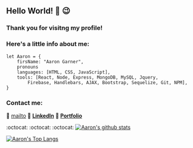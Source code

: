## Hello World! 👋  :wink:
### Thank you for visitng my profile!

### Here's a little info about me:
```
let Aaron = {
    firsName: "Aaron Garner",
    pronouns
    languages: [HTML, CSS, JavaScript],
    tools: [React, Node, Express, MongoDB, MySQL, Jquery, 
        Firebase, Handlebars, AJAX, Bootstrap, Sequelize, Git, NPM],
}
```
### Contact me:
:e-mail: [mailto](mailto:aaron.garner.1982@gmail.com "Aaron Garner's Email")
:link: [**LinkedIn**](https://www.linkedin.com/in/aaron-garner-53066346/ "Aaron Garner's LinedIn")
:file_folder: [**Portfolio**](https://www.linkedin.com/in/aaron-garner-53066346/ "Aaron Garner's Portfolio")

:octocat: :octocat: :octocat:
[![Aaron's github stats](https://github-readme-stats.vercel.app/api?username=aaron-G18&hide=stars&show_icons=true&theme=dark)](https://github.com/anuraghazra/github-readme-stats)

[![Aaron's Top Langs](https://github-readme-stats.vercel.app/api/top-langs/?username=aaron-G18&theme=dark&layout=compact)](https://github.com/anuraghazra/github-readme-stats)

<!--
**aaron-G18/aaron-G18** is a ✨ _special_ ✨ repository because its `README.md` (this file) appears on your GitHub profile.

Here are some ideas to get you started:

- 🔭 I’m currently working on ...
- 🌱 I’m currently learning ...
- 👯 I’m looking to collaborate on ...
- 🤔 I’m looking for help with ...
- 💬 Ask me about ...
- 📫 How to reach me: ...
- 😄 Pronouns: ...
- ⚡ Fun fact: ...
-->
